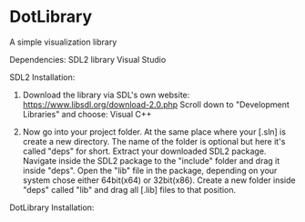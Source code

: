 # DotLibrary
A simple visualization library

Dependencies:
SDL2 library
Visual Studio

SDL2 Installation:
1. Download the library via SDL's own website:
https://www.libsdl.org/download-2.0.php
Scroll down to "Development Libraries" and choose: 
Visual C++

2. Now go into your project folder. At the same place where your [.sln] is create a new directory.
The name of the folder is optional but here it's called "deps" for short.
Extract your downloaded SDL2 package.
Navigate inside the SDL2 package to the "include" folder and drag it inside "deps".
Open the "lib" file in the package, depending on your system chose either 64bit(x64) or 32bit(x86).
Create a new folder inside "deps" called "lib" and drag all [.lib] files to that position.  

DotLibrary Installation:
